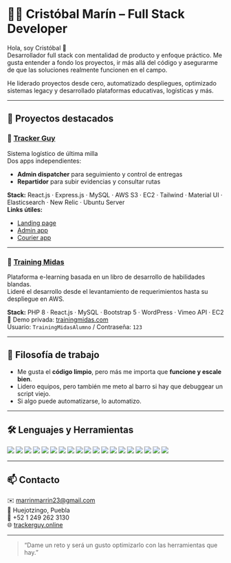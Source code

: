 # 👨‍💻 Cristóbal Marín – Full Stack Developer

Hola, soy Cristóbal 👋  
Desarrollador full stack con mentalidad de producto y enfoque práctico. Me gusta entender a fondo los proyectos, ir más allá del código y asegurarme de que las soluciones realmente funcionen en el campo.

He liderado proyectos desde cero, automatizado despliegues, optimizado sistemas legacy y desarrollado plataformas educativas, logísticas y más.

---

## 🚀 Proyectos destacados

### 🔹 [Tracker Guy](https://trackerguy.online/)
Sistema logístico de última milla  
Dos apps independientes:
- **Admin dispatcher** para seguimiento y control de entregas
- **Repartidor** para subir evidencias y consultar rutas

**Stack:** React.js · Express.js · MySQL · AWS S3 · EC2 · Tailwind · Material UI · Elasticsearch · New Relic · Ubuntu Server  
**Links útiles:**  
- [Landing page](https://trackerguy.online)  
- [Admin app](https://dispatchertest.trackerguy.online/auth/login)  
- [Courier app](https://couriertest.trackerguy.online/auth/login)

---

### 🔹 [Training Midas](https://academy.trainingmidas.com/pages/web/index/)
Plataforma e-learning basada en un libro de desarrollo de habilidades blandas.  
Lideré el desarrollo desde el levantamiento de requerimientos hasta su despliegue en AWS.

**Stack:** PHP 8 · React.js · MySQL · Bootstrap 5 · WordPress · Vimeo API · EC2  
🔐 Demo privada: [trainingmidas.com](https://eprod.trainingmidas.com/login.php)  
Usuario: `TrainingMidasAlumno` / Contraseña: `123`

---

## 🧠 Filosofía de trabajo

- Me gusta el **código limpio**, pero más me importa que **funcione y escale bien**.
- Lidero equipos, pero también me meto al barro si hay que debuggear un script viejo.
- Si algo puede automatizarse, lo automatizo.

---

## 🛠️ Lenguajes y Herramientas

<p align="left">
  <img src="https://img.shields.io/badge/React.js-61DAFB?style=for-the-badge&logo=react&logoColor=white" />
  <img src="https://img.shields.io/badge/Node.js-339933?style=for-the-badge&logo=node.js&logoColor=white" />
  <img src="https://img.shields.io/badge/Express.js-000000?style=for-the-badge&logo=express&logoColor=white" />
  <img src="https://img.shields.io/badge/PHP-777BB4?style=for-the-badge&logo=php&logoColor=white" />
  <img src="https://img.shields.io/badge/MySQL-005C84?style=for-the-badge&logo=mysql&logoColor=white" />
  <img src="https://img.shields.io/badge/Phalcon-4E5C6E?style=for-the-badge&logo=phalcon&logoColor=white" />
  <img src="https://img.shields.io/badge/TailwindCSS-38B2AC?style=for-the-badge&logo=tailwind-css&logoColor=white" />
  <img src="https://img.shields.io/badge/Material%20UI-007FFF?style=for-the-badge&logo=mui&logoColor=white" />
  <img src="https://img.shields.io/badge/Bootstrap-7952B3?style=for-the-badge&logo=bootstrap&logoColor=white" />
  <img src="https://img.shields.io/badge/Linux-FCC624?style=for-the-badge&logo=linux&logoColor=black" />
  <img src="https://img.shields.io/badge/Ubuntu-E95420?style=for-the-badge&logo=ubuntu&logoColor=white" />
  <img src="https://img.shields.io/badge/AWS EC2-FF9900?style=for-the-badge&logo=amazon-ec2&logoColor=white" />
  <img src="https://img.shields.io/badge/AWS S3-569A31?style=for-the-badge&logo=amazon-s3&logoColor=white" />
  <img src="https://img.shields.io/badge/GitHub Actions-2088FF?style=for-the-badge&logo=github-actions&logoColor=white" />
  <img src="https://img.shields.io/badge/Git-F05032?style=for-the-badge&logo=git&logoColor=white" />
  <img src="https://img.shields.io/badge/Postman-FF6C37?style=for-the-badge&logo=postman&logoColor=white" />
  <img src="https://img.shields.io/badge/Vimeo-1AB7EA?style=for-the-badge&logo=vimeo&logoColor=white" />
  <img src="https://img.shields.io/badge/Figma-F24E1E?style=for-the-badge&logo=figma&logoColor=white" />
  <img src="https://img.shields.io/badge/Trello-0079BF?style=for-the-badge&logo=trello&logoColor=white" />
</p>

---

## 📫 Contacto

✉️ marrinmarrin23@gmail.com  
📍 Huejotzingo, Puebla  
📱 +52 1 249 262 3130  
🌐 [trackerguy.online](https://trackerguy.online)

---

> “Dame un reto y será un gusto optimizarlo con las herramientas que hay.”
